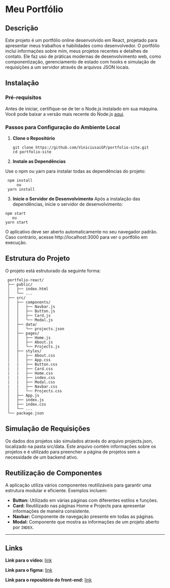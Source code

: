 # Meu Portfólio

## Descrição
Este projeto é um portfólio online desenvolvido em React, projetado para apresentar meus trabalhos e habilidades como desenvolvedor. O portfólio inclui informações sobre mim, meus projetos recentes e detalhes de contato. Ele faz uso de práticas modernas de desenvolvimento web, como componentização, gerenciamento de estado com hooks e simulação de requisições a um servidor através de arquivos JSON locais.

## Instalação

### Pré-requisitos
Antes de iniciar, certifique-se de ter o Node.js instalado em sua máquina. Você pode baixar a versão mais recente do Node.js [aqui](https://nodejs.org/).

### Passos para Configuração do Ambiente Local
1. **Clone o Repositório**
   ```
   git clone https://github.com/ViniciusaiGP/portfolio-site.git
   cd portfolio-site
   ```
2. **Instale as Dependências**
    
Use o npm ou yarn para instalar todas as dependências do projeto:
```
 npm install
     ou
 yarn install
```
3. **Inicie o Servidor de Desenvolvimento**
Após a instalação das dependências, inicie o servidor de desenvolvimento:
```
npm start
   ou
yarn start
```

O aplicativo deve ser aberto automaticamente no seu navegador padrão. Caso contrário, acesse http://localhost:3000 para ver o portfólio em execução.

## Estrutura do Projeto

O projeto está estruturado da seguinte forma:
```
 portfolio-react/
 ├── public/
 │   ├── index.html
 │   └── ...
 ├── src/
 │   ├── components/
 │   │   ├── Navbar.js
 │   │   ├── Button.js
 │   │   ├── Card.js
 │   │   └── Modal.js
 │   ├── data/
 │   │   └── projects.json
 │   ├── pages/
 │   │   ├── Home.js
 │   │   ├── About.js
 │   │   └── Projects.js
 │   ├── styles/
 │   │   ├── About.css
 │   │   ├── App.css
 |   |   ├── Button.css
 |   |   ├── Card.css
 |   |   ├── Home.css
 |   |   ├── index.css
 |   |   ├── Modal.css
 |   |   ├── Navbar.css
 │   │   └── Projects.css
 │   ├── App.js
 │   ├── index.js
 │   ├── index.css
 │   └── ...
 └── package.json
```
## Simulação de Requisições

Os dados dos projetos são simulados através do arquivo projects.json, localizado na pasta src/data. Este arquivo contém informações sobre os projetos e é utilizado para preencher a página de projetos sem a necessidade de um backend ativo.

## Reutilização de Componentes

A aplicação utiliza vários componentes reutilizáveis para garantir uma estrutura modular e eficiente. Exemplos incluem:

* **Button:** Utilizado em várias páginas com diferentes estilos e funções.
* **Card:** Reutilizado nas páginas Home e Projects para apresentar informações de maneira consistente.
* **Navbar:** Componente de navegação presente em todas as páginas.
* **Modal:** Componente que mostra as informações de um projeto aberto por ``INDEX``.

****
## Links
**Link para o vídeo:** [link](https://youtu.be/2LQaZdvV_q0)

**Link para o figma:** [link](https://www.figma.com/design/sq8GNCsnAjxZ404MrRFdkt/Sprint_2?node-id=0-1&t=WlfLf9e9FbjzdS2y-1)

**Link para o repositório do front-end:** [link](https://github.com/ViniciusaiGP/portfolio-site)
